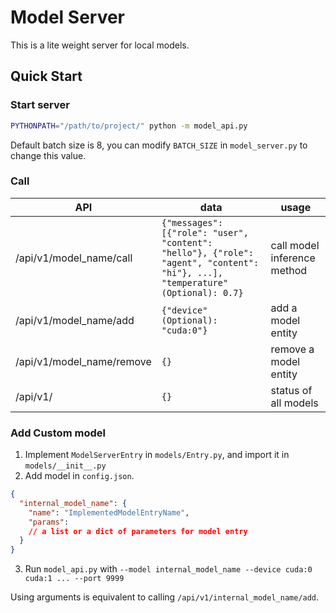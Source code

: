 # Model Server

This is a lite weight server for local models.

## Quick Start

### Start server

```bash
PYTHONPATH="/path/to/project/" python -m model_api.py
```

Default batch size is 8, you can modify `BATCH_SIZE` in `model_server.py` to change this value.

### Call

| API                       | data                                                                                                                           | usage                       |
|---------------------------|--------------------------------------------------------------------------------------------------------------------------------|-----------------------------|
| /api/v1/model_name/call   | `{"messages": [{"role": "user", "content": "hello"}, {"role": "agent", "content": "hi"}, ...], "temperature" (Optional): 0.7}` | call model inference method |
| /api/v1/model_name/add    | `{"device" (Optional): "cuda:0"} `                                                                                             | add a model entity          |
| /api/v1/model_name/remove | `{}`                                                                                                                           | remove a model entity       |
| /api/v1/                  | `{}`                                                                                                                           | status of all models        |

### Add Custom model

1. Implement `ModelServerEntry` in `models/Entry.py`, and import it in `models/__init__.py`
2. Add model in `config.json`.

```json
{
  "internal_model_name": {
    "name": "ImplementedModelEntryName",
    "params":
    // a list or a dict of parameters for model entry
  }
}
```

3. Run `model_api.py` with `--model internal_model_name --device cuda:0 cuda:1 ... --port 9999`

Using arguments is equivalent to calling `/api/v1/internal_model_name/add`.